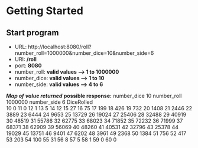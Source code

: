 # Getting Started

## Start program

- URL:          http://localhost:8080/roll?number_roll=1000000&number_dice=10&number_side=6
- URI:          **/roll**
- port:         **8080**
- number_roll:  **valid values --> 1 to 1000000**
- number_dice:  **valid values --> 1 to 10**
- number_side:  **valid values --> 4 to 6**

_**Map of value returned**_
**possible response:**
number_dice	10
number_roll	1000000
number_side	6
DiceRolled	
10	0
11	0
12	1
13	5
14	12
15	27
16	75
17	199
18	426
19	732
20	1408
21	2446
22	3889
23	6444
24	9653
25	13729
26	19024
27	25406
28	32488
29	40919
30	48519
31	55786
32	62775
33	68023
34	71852
35	72232
36	71999
37	68371
38	62909
39	56069
40	48260
41	40531
42	32796
43	25378
44	19029
45	13751
46	9401
47	6202
48	3961
49	2368
50	1384
51	756
52	417
53	203
54	100
55	31
56	8
57	5
58	1
59	0
60	0

